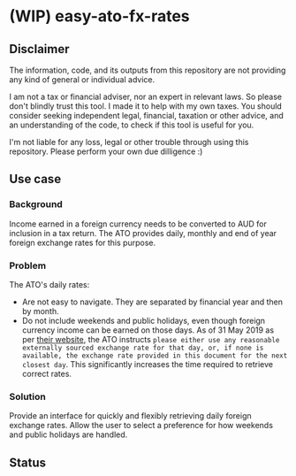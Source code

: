 # (WIP) easy-ato-fx-rates

## Disclaimer
The information, code, and its outputs from this repository are not providing any kind of general or individual advice.

I am not a tax or financial adviser, nor an expert in relevant laws. So please don't blindly trust this tool. I made it to help with my own taxes. You should consider seeking independent legal, financial, taxation or other advice, and an understanding of the code, to check if this tool is useful for you.

I'm not liable for any loss, legal or other trouble through using this repository. Please perform your own due dilligence :)

## Use case
### Background
Income earned in a foreign currency needs to be converted to AUD for inclusion in a tax return. The ATO provides daily, monthly and end of year foreign exchange rates for this purpose.

### Problem
The ATO's daily rates:
* Are not easy to navigate. They are separated by financial year and then by month.
* Do not include weekends and public holidays, even though foreign currency income can be earned on those days. As of 31 May 2019 as per [their website](https://www.ato.gov.au/Rates/Foreign-exchange-rates/?anchor=Dailyrates#Dailyrates), the ATO instructs `please either use any reasonable externally sourced exchange rate for that day, or, if none is available, the exchange rate provided in this document for the next closest day`. This significantly increases the time required to retrieve correct rates.

### Solution
Provide an interface for quickly and flexibly retrieving daily foreign exchange rates. Allow the user to select a preference for how weekends and public holidays are handled.

## Status


